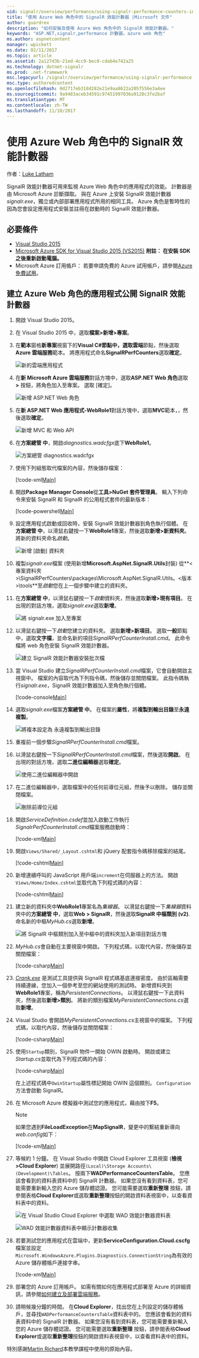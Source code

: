 ```yaml
---
uid: signalr/overview/performance/using-signalr-performance-counters-in-an-azure-web-role
title: "使用 Azure Web 角色中的 SignalR 效能計數器 |Microsoft 文件"
author: guardrex
description: "如何安裝及使用 Azure Web 角色中的 SignalR 效能計數器。"
keywords: "ASP.NET,signalr,performance 計數器，azure web 角色"
ms.author: aspnetcontent
manager: wpickett
ms.date: 02/11/2017
ms.topic: article
ms.assetid: 2a127d3b-21ed-4cc9-bec0-cdab4e742a25
ms.technology: dotnet-signalr
ms.prod: .net-framework
msc.legacyurl: /signalr/overview/performance/using-signalr-performance-counters-in-an-azure-web-role
msc.type: authoredcontent
ms.openlocfilehash: 0d2717eb318d282e21e9aa8622a205f556e3a4ee
ms.sourcegitcommit: 9a9483aceb34591c97451997036a9120c3fe2baf
ms.translationtype: MT
ms.contentlocale: zh-TW
ms.lasthandoff: 11/10/2017
---
```

# <a name="using-signalr-performance-counters-in-an-azure-web-role"></a>使用 Azure Web 角色中的 SignalR 效能計數器

作者：[Luke Latham](https://github.com/guardrex)

SignalR 效能計數器可用來監視 Azure Web 角色中的應用程式的效能。 計數器是由 Microsoft Azure 診斷擷取。 與在 Azure 上安裝 SignalR 效能計數器*signalr.exe*，獨立或內部部署應用程式所用的相同工具。 Azure 角色是暫時性的因為您會設定應用程式安裝並註冊在啟動時的 SignalR 效能計數器。

## <a name="prerequisites"></a>必要條件

* [Visual Studio 2015](https://www.visualstudio.com/vs/visual-studio-express/)
* [Microsoft Azure SDK for Visual Studio 2015 (VS2015)](https://azure.microsoft.com/downloads/) **附註： 在安裝 SDK 之後重新啟動電腦。**
* Microsoft Azure 訂用帳戶： 若要申請免費的 Azure 試用帳戶，請參閱[Azure 免費試用](https://azure.microsoft.com/free/)。

## <a name="creating-an-azure-web-role-application-that-exposes-signalr-performance-counters"></a>建立 Azure Web 角色的應用程式公開 SignalR 效能計數器

1. 開啟 Visual Studio 2015。

2. 在 Visual Studio 2015 中，選取**檔案&gt;新增&gt;專案**。

3. 在**範本**窗格**新專案**視窗下的**Visual C#**節點中，選取**雲端**節點，然後選取**Azure 雲端服務**範本。 將應用程式命名**SignalRPerfCounters**選取**確定**。

   ![新的雲端應用程式](using-signalr-performance-counters-in-an-azure-web-role/_static/image1.png)
    
4. 在**新 Microsoft Azure 雲端服務**對話方塊中，選取**ASP.NET Web 角色**選取 **&gt;** 按鈕，將角色加入至專案。 選取 [確定]。

   ![新增 ASP.NET Web 角色](using-signalr-performance-counters-in-an-azure-web-role/_static/image2.png)
    
5. 在**新 ASP.NET Web 應用程式-WebRole1**對話方塊中，選取**MVC**範本，，然後選取**確定**。

   ![新增 MVC 和 Web API](using-signalr-performance-counters-in-an-azure-web-role/_static/image3.png)
    
6. 在**方案總管 中**，開啟*diagnostics.wadcfgx*底下**WebRole1**。

   ![方案總管 diagnostics.wadcfgx](using-signalr-performance-counters-in-an-azure-web-role/_static/image4.png)
    
7. 使用下列組態取代檔案的內容，然後儲存檔案：

   [!code-xml[Main](using-signalr-performance-counters-in-an-azure-web-role/samples/sample1.xml)]
    
8. 開啟**Package Manager Console**從**工具&gt;NuGet 套件管理員**。 輸入下列命令來安裝 SignalR 和 SignalR 的公用程式套件的最新版本：

   [!code-powershell[Main](using-signalr-performance-counters-in-an-azure-web-role/samples/sample2.ps1)]
    
9. 設定應用程式啟動或回收時，安裝 SignalR 效能計數器到角色執行個體。 在**方案總管 中**，以滑鼠右鍵按一下**WebRole1**專案，然後選取**新增&gt;新資料夾**。 將新的資料夾命名*啟動*。

   ![新增 [啟動] 資料夾](using-signalr-performance-counters-in-an-azure-web-role/_static/image5.png)
    
10. 複製*signalr.exe*檔案 (使用新增**Microsoft.AspNet.SignalR.Utils**封裝) 從**&lt;專案資料夾&gt;\SignalRPerfCounters\packages\Microsoft.AspNet.SignalR.Utils。&lt;版本&gt;\tools**至*啟動*您在上一個步驟中建立的資料夾。

11. 在**方案總管 中**，以滑鼠右鍵按一下*啟動*資料夾，然後選取**新增&gt;現有項目**。 在出現的對話方塊，選取*signalr.exe*選取**新增**。

    ![將 signalr.exe 加入至專案](using-signalr-performance-counters-in-an-azure-web-role/_static/image6.png)
    
12. 以滑鼠右鍵按一下*啟動*您建立的資料夾。 選取**新增&gt;新項目**。 選取**一般**節點中，選取**文字檔**，並命名新的項目*SignalRPerfCounterInstall.cmd*。 此命令檔將 web 角色安裝 SignalR 效能計數器。

    ![建立 SignalR 效能計數器安裝批次檔](using-signalr-performance-counters-in-an-azure-web-role/_static/image7.png)
     
13. 當 Visual Studio 建立*SignalRPerfCounterInstall.cmd*檔案，它會自動開啟主視窗中。 檔案的內容取代為下列指令碼，然後儲存並關閉檔案。 此指令碼執行*signalr.exe*，SignalR 效能計數器加入至角色執行個體。

    [!code-console[Main](using-signalr-performance-counters-in-an-azure-web-role/samples/sample3.cmd)]
    
14. 選取*signalr.exe*檔案**方案總管 中**。 在檔案的**屬性**，將**複製到輸出目錄**至**永遠複製**。

    ![將複本設定為 永遠複製到輸出目錄](using-signalr-performance-counters-in-an-azure-web-role/_static/image8.png)
    
15. 重複前一個步驟*SignalRPerfCounterInstall.cmd*檔案。

    
16. 以滑鼠右鍵按一下*SignalRPerfCounterInstall.cmd*檔案，然後選取**開啟**。 在出現的對話方塊，選取**二進位編輯器**選取**確定**。

    ![使用二進位編輯器中開啟](using-signalr-performance-counters-in-an-azure-web-role/_static/image9.png)
    
17. 在二進位編輯器中，選取檔案中的任何前導位元組，然後予以刪除。 儲存並關閉檔案。

    ![刪除前導位元組](using-signalr-performance-counters-in-an-azure-web-role/_static/image10.png)
    
18. 開啟*ServiceDefinition.csdef*並加入啟動工作執行*SignalrPerfCounterInstall.cmd*檔案服務啟動時：

    [!code-xml[Main](using-signalr-performance-counters-in-an-azure-web-role/samples/sample4.xml?highlight=4-7)]
    
19. 開啟`Views/Shared/_Layout.cshtml`和 jQuery 配套指令碼移除檔案的結尾。

    [!code-cshtml[Main](using-signalr-performance-counters-in-an-azure-web-role/samples/sample5.cshtml)]
    
20. 新增連續呼叫的 JavaScript 用戶端`increment`在伺服器上的方法。 開啟`Views/Home/Index.cshtml`並取代為下列程式碼的內容：

    [!code-cshtml[Main](using-signalr-performance-counters-in-an-azure-web-role/samples/sample6.cshtml)]
    
21. 建立新的資料夾中**WebRole1**專案名為*集線器*。 以滑鼠右鍵按一下*集線器*資料夾中的**方案總管 中**，選取**Web &gt; SignalR**，然後選取**SignalR 中樞類別 (v2)**. 命名新的中樞*MyHub.cs*選取**新增**。

    ![將 SignalR 中樞類別加入至中樞中的資料夾加入新項目對話方塊](using-signalr-performance-counters-in-an-azure-web-role/_static/image13.png)

22. *MyHub.cs*會自動在主要視窗中開啟。 下列程式碼，以取代內容，然後儲存並關閉檔案：

    [!code-csharp[Main](using-signalr-performance-counters-in-an-azure-web-role/samples/sample7.cs)]
    
23. *[Crank.exe](signalr-connection-density-testing-with-crank.md)* 是測試工具提供與 SignalR 程式碼基底連接密度。 由於區軸需要持續連線，您加入一個參考至您的網站使用的測試時。 新增資料夾到**WebRole1**專案，稱為*PersistentConnections*。 以滑鼠右鍵按一下此資料夾，然後選取**新增&gt;類別**。 將新的類別檔案*MyPersistentConnections.cs*選取**新增**。

24. Visual Studio 會開啟*MyPersistentConnections.cs*主視窗中的檔案。 下列程式碼，以取代內容，然後儲存並關閉檔案：

    [!code-csharp[Main](using-signalr-performance-counters-in-an-azure-web-role/samples/sample8.cs)]
    
25. 使用`Startup`類別，SignalR 物件一開始 OWIN 啟動時。 開啟或建立*Startup.cs*並取代為下列程式碼的內容：

    [!code-csharp[Main](using-signalr-performance-counters-in-an-azure-web-role/samples/sample9.cs)]
    
    在上述程式碼中`OwinStartup`屬性標記開始 OWIN 這個類別。 `Configuration`方法會啟動 SignalR。
    
26. 在 Microsoft Azure 模擬器中測試您的應用程式，藉由按下**F5**。

    > [!NOTE]
    > 如果您遇到**FileLoadException**在**MapSignalR**，變更中的繫結重新導向*web.config*如下：

    [!code-xml[Main](using-signalr-performance-counters-in-an-azure-web-role/samples/sample12.xml?highlight=3,7)]
    
27. 等候約 1 分鐘。 在 Visual Studio 中開啟 Cloud Explorer 工具視窗 (**檢視&gt;Cloud Explorer**) 並展開路徑`(Local)\Storage Accounts\(Development)\Tables`。 按兩下**WADPerformanceCountersTable**。 您應該會看到的資料表資料中的 SignalR 計數器。 如果您沒有看到資料表，您可能需要重新輸入您的 Azure 儲存體認證。 您可能需要選取**重新整理** 按鈕，請參閱表格**Cloud Explorer**或選取**重新整理**按鈕的開啟資料表視窗中，以查看資料表中的資料。

    ![在 Visual Studio Cloud Explorer 中選取 WAD 效能計數器資料表](using-signalr-performance-counters-in-an-azure-web-role/_static/image11.png)

    ![WAD 效能計數器資料表中顯示計數器收集](using-signalr-performance-counters-in-an-azure-web-role/_static/image12.png)
    
28. 若要測試您的應用程式在雲端中，更新**ServiceConfiguration.Cloud.cscfg**檔案並設定`Microsoft.WindowsAzure.Plugins.Diagnostics.ConnectionString`為有效的 Azure 儲存體帳戶連接字串。

    [!code-xml[Main](using-signalr-performance-counters-in-an-azure-web-role/samples/sample10.xml)]

29. 部署您的 Azure 訂用帳戶。 如需有關如何在應用程式部署至 Azure 的詳細資訊，請參閱[如何建立及部署雲端服務](https://docs.microsoft.com/azure/cloud-services/cloud-services-how-to-create-deploy)。

30. 請稍候幾分鐘的時間。 在**Cloud Explorer**，找出您在上列設定的儲存體帳戶，並尋找`WADPerformanceCountersTable`資料表中的。 您應該會看到的資料表資料中的 SignalR 計數器。 如果您沒有看到資料表，您可能需要重新輸入您的 Azure 儲存體認證。 您可能需要選取**重新整理** 按鈕，請參閱表格**Cloud Explorer**或選取**重新整理**按鈕的開啟資料表視窗中，以查看資料表中的資料。

特別感謝[Martin Richard](https://social.msdn.microsoft.com/profile/Martin+Richard)本教學課程中使用的原始內容。
